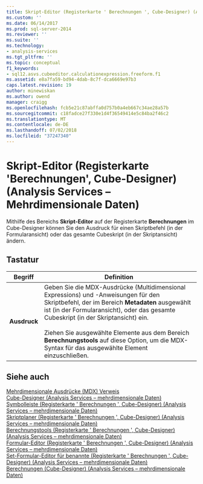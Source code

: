 ```yaml
---
title: Skript-Editor (Registerkarte ' Berechnungen ', Cube-Designer) (Analysis Services – mehrdimensionale Daten) | Microsoft-Dokumentation
ms.custom: ''
ms.date: 06/14/2017
ms.prod: sql-server-2014
ms.reviewer: ''
ms.suite: ''
ms.technology:
- analysis-services
ms.tgt_pltfrm: ''
ms.topic: conceptual
f1_keywords:
- sql12.asvs.cubeeditor.calculationexpression.freeform.f1
ms.assetid: e8a7fa59-bd94-4dab-8c7f-dca6669e97b3
caps.latest.revision: 19
author: minewiskan
ms.author: owend
manager: craigg
ms.openlocfilehash: fcb5e21c87abffa0d757b0a4eb667c34ae28a57b
ms.sourcegitcommit: c18fadce27f330e1d4f36549414e5c84ba2f46c2
ms.translationtype: MT
ms.contentlocale: de-DE
ms.lasthandoff: 07/02/2018
ms.locfileid: "37247340"
---
```

# <a name="script-editor-calculations-tab-cube-designer-analysis-services---multidimensional-data"></a>Skript-Editor (Registerkarte 'Berechnungen', Cube-Designer) (Analysis Services – Mehrdimensionale Daten)
  Mithilfe des Bereichs **Skript-Editor** auf der Registerkarte **Berechnungen** im Cube-Designer können Sie den Ausdruck für einen Skriptbefehl (in der Formularansicht) oder das gesamte Cubeskript (in der Skriptansicht) ändern.  
  
## <a name="options"></a>Tastatur  
  
|Begriff|Definition|  
|----------|----------------|  
|**Ausdruck**|Geben Sie die MDX-Ausdrücke (Multidimensional Expressions) und -Anweisungen für den Skriptbefehl, der im Bereich **Metadaten** ausgewählt ist (in der Formularansicht), oder das gesamte Cubeskript (in der Skriptansicht) ein.<br /><br /> Ziehen Sie ausgewählte Elemente aus dem Bereich **Berechnungstools** auf diese Option, um die MDX-Syntax für das ausgewählte Element einzuschließen.|  
  
## <a name="see-also"></a>Siehe auch  
 [Mehrdimensionale Ausdrücke &#40;MDX&#41; Verweis](/sql/mdx/multidimensional-expressions-mdx-reference)   
 [Cube-Designer &#40;Analysis Services – mehrdimensionale Daten&#41;](cube-designer-analysis-services-multidimensional-data.md)   
 [Symbolleiste &#40;Registerkarte ' Berechnungen ', Cube-Designer&#41; &#40;Analysis Services – mehrdimensionale Daten&#41;](toolbar-calculations-tab-cube-designer-analysis-services-multidimensional-data.md)   
 [Skriptplaner &#40;Registerkarte ' Berechnungen ', Cube-Designer&#41; &#40;Analysis Services – mehrdimensionale Daten&#41;](script-organizer-cube-designer-analysis-services-multidimensional-data.md)   
 [Berechnungstools &#40;Registerkarte ' Berechnungen ', Cube-Designer&#41; &#40;Analysis Services – mehrdimensionale Daten&#41;](calculation-tools-cube-designer-analysis-services-multidimensional-data.md)   
 [Formular-Editor &#40;Registerkarte ' Berechnungen ', Cube-Designer&#41; &#40;Analysis Services – mehrdimensionale Daten&#41;](calculated-member-form-editor-cube-designer-analysis-services-multidimensional-data.md)   
 [Set-Formular-Editor für benannte &#40;Registerkarte ' Berechnungen ', Cube-Designer&#41; &#40;Analysis Services – mehrdimensionale Daten&#41;](named-set-form-editor-cube-designer-analysis-services-multidimensional-data.md)   
 [Berechnungen &#40;Cube-Designer&#41; &#40;Analysis Services – mehrdimensionale Daten&#41;](calculations-cube-designer-analysis-services-multidimensional-data.md)  
  
  
